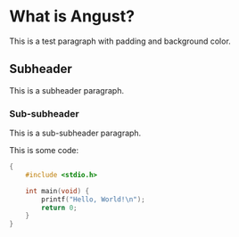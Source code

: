 # What is Angust?

This is a test paragraph with padding and background color.

## Subheader

This is a subheader paragraph.

### Sub-subheader

This is a sub-subheader paragraph.


This is some code:
```c
{
    #include <stdio.h>

    int main(void) {
        printf("Hello, World!\n");
        return 0;
    }
}
```